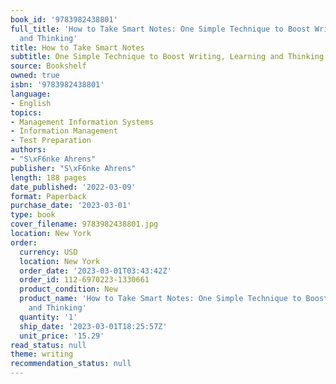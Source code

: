 ```yaml
---
book_id: '9783982438801'
full_title: 'How to Take Smart Notes: One Simple Technique to Boost Writing, Learning
  and Thinking'
title: How to Take Smart Notes
subtitle: One Simple Technique to Boost Writing, Learning and Thinking
source: Bookshelf
owned: true
isbn: '9783982438801'
language:
- English
topics:
- Management Information Systems
- Information Management
- Test Preparation
authors:
- "S\xF6nke Ahrens"
publisher: "S\xF6nke Ahrens"
length: 188 pages
date_published: '2022-03-09'
format: Paperback
purchase_date: '2023-03-01'
type: book
cover_filename: 9783982438801.jpg
location: New York
order:
  currency: USD
  location: New York
  order_date: '2023-03-01T03:43:42Z'
  order_id: 112-6970223-1330661
  product_condition: New
  product_name: 'How to Take Smart Notes: One Simple Technique to Boost Writing, Learning
    and Thinking'
  quantity: '1'
  ship_date: '2023-03-01T18:25:57Z'
  unit_price: '15.29'
read_status: null
theme: writing
recommendation_status: null
---
```



